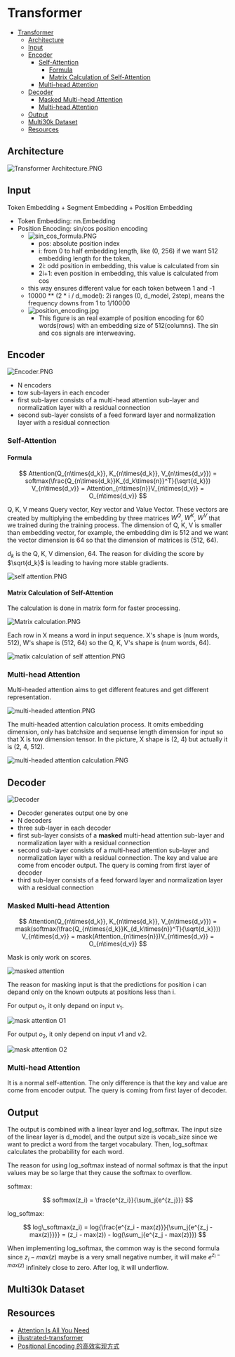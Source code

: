 # Transformer

- [Transformer](#transformer)
  - [Architecture](#architecture)
  - [Input](#input)
  - [Encoder](#encoder)
    - [Self-Attention](#self-attention)
      - [Formula](#formula)
      - [Matrix Calculation of Self-Attention](#matrix-calculation-of-self-attention)
    - [Multi-head Attention](#multi-head-attention)
  - [Decoder](#decoder)
    - [Masked Multi-head Attention](#masked-multi-head-attention)
    - [Multi-head Attention](#multi-head-attention-1)
  - [Output](#output)
  - [Multi30k Dataset](#multi30k-dataset)
  - [Resources](#resources)


## Architecture

![Transformer Architecture.PNG](.images/Transformer%20Architecture.PNG)

## Input

Token Embedding + Segment Embedding + Position Embedding

- Token Embedding: nn.Embedding
- Position Encoding: sin/cos position encoding
  - ![sin_cos_formula.PNG](.images/sin_cos_formula.PNG)
    - pos: absolute position index
    - i: from 0 to half embedding length, like (0, 256) if we want 512 embedding length for the token, 
    - 2i: odd position in embedding, this value is calculated from sin
    - 2i+1: even position in embedding, this value is calculated from cos
  - this way ensures different value for each token between 1 and -1
  - 10000 ** (2 * i / d_model): 2i ranges (0, d_model, 2step), means the frequency downs from 1 to 1/10000
  - ![position_encoding.jpg](.images/position_encoding.jpg)
    - This figure is an real example of position encoding for 60 words(rows) with an embedding size of 512(columns). The sin and cos signals are interweaving.

## Encoder

![Encoder.PNG](.images/Encoder.PNG)

- N encoders
- tow sub-layers in each encoder
- first sub-layer consists of a multi-head attention sub-layer and normalization layer with a residual connection
- second sub-layer consists of a feed forward layer and normalization layer with a residual connection

### Self-Attention

#### Formula
$$
Attention(Q_{n\times{d_k}}, K_{n\times{d_k}}, V_{n\times{d_v}}) = softmax(\frac{Q_{n\times{d_k}}K_{d_k\times{n}}^T}{\sqrt{d_k}}) V_{n\times{d_v}} = Attention_{n\times{n}}V_{n\times{d_v}} = O_{n\times{d_v}}
$$

Q, K, V means Query vector, Key vector and Value Vector. These vectors are created by multiplying the embedding by three matrices $W^Q$, $W^K$, $W^V$ that we trained during the training process. The dimension of Q, K, V is smaller than embedding vector, for example, the embedding dim is 512 and we want the vector dimension is 64 so that the dimension of matrices is (512, 64).

$d_k$ is the Q, K, V dimension, 64. The reason for dividing the score by $\sqrt{d_k}$ is leading to having more stable gradients.

![self attention.PNG](.images/self%20attention.PNG)

#### Matrix Calculation of Self-Attention

The calculation is done in matrix form for faster processing.

![Matrix calculation.PNG](.images/Matrix%20calculation.PNG)

Each row in X means a word in input sequence. X's shape is (num words, 512), W's shape is (512, 64) so the Q, K, V's shape is (num words, 64).

![matix calculation of self attention.PNG](.images/matix%20calculation%20of%20self%20attention.PNG)

### Multi-head Attention

Multi-headed attention aims to get different features and get different representation.

![multi-headed attention.PNG](.images/multi-headed%20attention.PNG)

The multi-headed attention calculation process. It omits embedding dimension, only has batchsize and sequense length dimension for input so that X is tow dimension tensor. In the picture, X shape is (2, 4) but actually it is (2, 4, 512).

![multi-headed attention calculation.PNG](.images/multi-headed%20attention%20calculation.PNG)

## Decoder

![Decoder](.images/Decoder.PNG)

- Decoder generates output one by one
- N decoders
- three sub-layer in each decoder
- first sub-layer consists of a **masked** multi-head attention sub-layer and normalization layer with a residual connection
- second sub-layer consists of a multi-head attention sub-layer and normalization layer with a residual connection. The key and value are come from encoder output. The query is coming from first layer of decoder
- third sub-layer consists of a feed forward layer and normalization layer with a residual connection

### Masked Multi-head Attention


$$
Attention(Q_{n\times{d_k}}, K_{n\times{d_k}}, V_{n\times{d_v}}) = mask(softmax(\frac{Q_{n\times{d_k}}K_{d_k\times{n}}^T}{\sqrt{d_k}})) V_{n\times{d_v}} = mask(Attention_{n\times{n}})V_{n\times{d_v}} = O_{n\times{d_v}}
$$

Mask is only work on scores.

![masked attention](.images/masked%20attention.PNG)

The reason for masking input is that the predictions for position i can depand only on the known outputs at positions less than i.

For output $o_1$, it only depand on input $v_1$. 

![mask attention O1](.images/mask%20attention%20O1.PNG)

For output $o_2$, it only depend on input $v1$ and $v2$.

![mask attention O2](.images/mask%20attention%20O2.PNG)

### Multi-head Attention

It is a normal self-attention. The only difference is that the key and value are come from encoder output. The query is coming from first layer of decoder.

## Output

The output is combined with a linear layer and log_softmax. The input size of the linear layer is d_model, and the output size is vocab_size since we want to predict a word from the target vocabulary. Then, log_softmax calculates the probability for each word.

The reason for using log_softmax instead of normal softmax is that the input values may be so large that they cause the softmax to overflow.

softmax:

$$
softmax(z_i) = \frac{e^{z_i}}{\sum_j{e^{z_j}}}
$$

log_softmax:

$$
log\_softmax(z_i) = log{\frac{e^{z_i - max(z)}}{\sum_j{e^{z_j - max(z)}}}} = (z_i - max(z)) - log(\sum_j{e^{z_j - max(z)}})
$$

When implementing log_softmax, the common way is the second formula since $z_i - max(z)$ maybe is a very small negative number, it will make $e^{z_i - max(z)}$ infinitely close to zero. After log, it will underflow.

## Multi30k Dataset



## Resources

- [Attention Is All You Need](https://arxiv.org/abs/1706.03762)
- [illustrated-transformer](https://jalammar.github.io/illustrated-transformer/)
- [Positional Encoding 的高效实现方式](https://zhuanlan.zhihu.com/p/659897051)